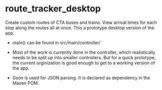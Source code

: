 # route_tracker_desktop
Create custom routes of CTA buses and trains. View arrival times for each stop along the routes all at once. This a prototype desktop version of the app.

* main() can be found in src/main/controller/

* Most of the work is currently done in the controller, which realistically needs to be split up into smaller controllers. But for a quick prototype, the current orginization is good enough to get to a working version of the app.

* Gson is used for JSON parsing. It is declared as dependency in the Maven POM. 
